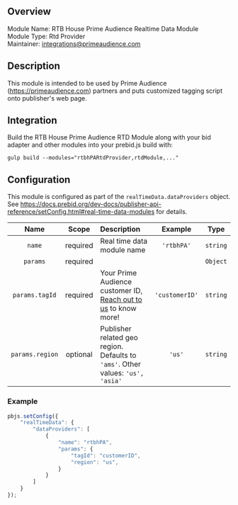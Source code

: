 ## Overview

Module Name: RTB House Prime Audience Realtime Data Module  
Module Type: Rtd Provider  
Maintainer: integrations@primeaudience.com

## Description

This module is intended to be used by Prime Audience (https://primeaudience.com) partners and puts customized tagging script onto publisher's web page.

## Integration

Build the RTB House Prime Audience RTD Module along with your bid adapter and other modules into your prebid.js build with:

```
gulp build --modules="rtbhPARtdProvider,rtdModule,..."
```

## Configuration

This module is configured as part of the `realTimeData.dataProviders` object. See https://docs.prebid.org/dev-docs/publisher-api-reference/setConfig.html#real-time-data-modules for details.

|    Name    |  Scope   | Description                  |     Example     |  Type  |
|:----------:|:--------:|:-----------------------------|:---------------:|:------:|
|    `name`    | required | Real time data module name   | `'rtbhPA'` | `string` |
|   `params`   | required |                              |                 | `Object` |
| `params.tagId` | required | Your Prime Audience customer ID, [Reach out to us](https://www.primeaudience.com/#contact) to know more! |   `'customerID'`    | `string` |
| `params.region`     | optional | Publisher related geo region. Defaults to `'ams'`. Other values: `'us', 'asia'` | `'us'`   | `string` |

### Example

```javascript
pbjs.setConfig({
    "realTimeData": {
        "dataProviders": [
            {
                "name": "rtbhPA",
                "params": {
                    "tagId": "customerID",
                    "region": "us",
                }
            }
        ]
    }
});
```